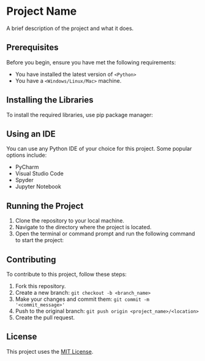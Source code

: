 # Project Name

A brief description of the project and what it does.


## Prerequisites

Before you begin, ensure you have met the following requirements:

* You have installed the latest version of `<Python>`
* You have a `<Windows/Linux/Mac>` machine.


## Installing the Libraries

To install the required libraries, use pip package manager:


## Using an IDE

You can use any Python IDE of your choice for this project. Some popular options include:

* PyCharm
* Visual Studio Code
* Spyder
* Jupyter Notebook

## Running the Project

1. Clone the repository to your local machine.
2. Navigate to the directory where the project is located.
3. Open the terminal or command prompt and run the following command to start the project:


## Contributing

To contribute to this project, follow these steps:

1. Fork this repository.
2. Create a new branch: `git checkout -b <branch_name>`
3. Make your changes and commit them: `git commit -m '<commit_message>'`
4. Push to the original branch: `git push origin <project_name>/<location>`
5. Create the pull request.

## License

This project uses the [MIT License](https://opensource.org/licenses/MIT).
